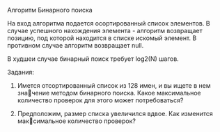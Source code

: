 Алгоритм Бинарного поиска

На вход алгоритма подается осортированный список элементов. В случае успешного нахождения элемента - алгоритм возвращает позицию, под которой находится в списке искомый элемент. В противном случае алгоритм возвращает null.

В худшеи случае бинарный поиск требует log2(N) шагов.

Задания:

1. Имется отсортированный список из 128 имен, и вы ищете в нем значение методом бинарного поиска. Какое максимальное количество 
проверок для этого может потребоваться?

2. Предположим, размер списка увеличился вдвое. Как изменится максимальное количество проверок? 
